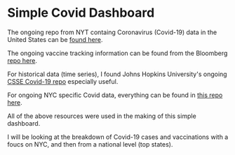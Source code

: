 # Simple Covid Dashboard

The ongoing repo from NYT containg Coronavirus (Covid-19) data in the United States can be <a href="https://github.com/nytimes/covid-19-data" target="_blank">found here</a>. 

The ongoing vaccine tracking information can be found from the Bloomberg <a href="https://github.com/BloombergGraphics/covid-vaccine-tracker-data" target="_blank">repo here</a>.

For historical data (time series), I found Johns Hopkins University's ongoing <a href="https://github.com/BloombergGraphics/covid-vaccine-tracker-data" target="_blank">CSSE Covid-19 repo</a> especially useful. 

For ongoing NYC specific Covid data, everything can be found in <a href="https://github.com/nychealth/coronavirus-data" target="_blank">this repo here</a>.

All of the above resources were used in the making of this simple dashboard.

I will be looking at the breakdown of Covid-19 cases and vaccinations with a foucs on NYC, and then from a national level (top states).

